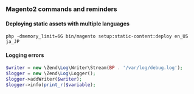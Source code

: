 ### Magento2 commands and reminders

#### Deploying static assets with multiple languages

```
php -dmemory_limit=6G bin/magento setup:static-content:deploy en_US ja_JP
```

#### Logging errors

```php
$writer = new \Zend\Log\Writer\Stream(BP . '/var/log/debug.log');
$logger = new \Zend\Log\Logger();
$logger->addWriter($writer);
$logger->info(print_r($variable);
```